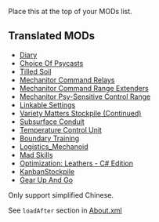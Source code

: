 Place this at the top of your MODs list.

## Translated MODs

- [Diary](https://steamcommunity.com/sharedfiles/filedetails/?id=2888141826)
- [Choice Of Psycasts](https://steamcommunity.com/sharedfiles/filedetails/?id=2293460251)
- [Tilled Soil](https://steamcommunity.com/sharedfiles/filedetails/?id=725747149)
- [Mechanitor Command Relays](https://steamcommunity.com/sharedfiles/filedetails/?id=2885836922)
- [Mechanitor Command Range Extenders](https://steamcommunity.com/sharedfiles/filedetails/?id=2884038189)
- [Mechanitor Psy-Sensitive Control Range](https://steamcommunity.com/sharedfiles/filedetails/?id=2883714798)
- [Linkable Settings](https://steamcommunity.com/sharedfiles/filedetails/?id=2739581441)
- [Variety Matters Stockpile (Continued)](mlie.varietymattersstockpile)
- [Subsurface Conduit](https://steamcommunity.com/sharedfiles/filedetails/?id=1609226728)
- [Temperature Control Unit](https://steamcommunity.com/sharedfiles/filedetails/?id=2203542817)
- [Boundary Training](https://steamcommunity.com/sharedfiles/filedetails/?id=2635034257)
- [Logistics_Mechanoid](https://steamcommunity.com/sharedfiles/filedetails/?id=2885430743)
- [Mad Skills](https://steamcommunity.com/sharedfiles/filedetails/?id=731111514)
- [Optimization: Leathers - C# Edition](https://steamcommunity.com/sharedfiles/filedetails/?id=2591816333)
- [KanbanStockpile](https://steamcommunity.com/sharedfiles/filedetails/?id=2287142613)
- [Gear Up And Go](https://steamcommunity.com/sharedfiles/filedetails/?id=1316142788)

Only support simplified Chinese.

See `loadAfter` section in [About.xml](About/About.xml)
